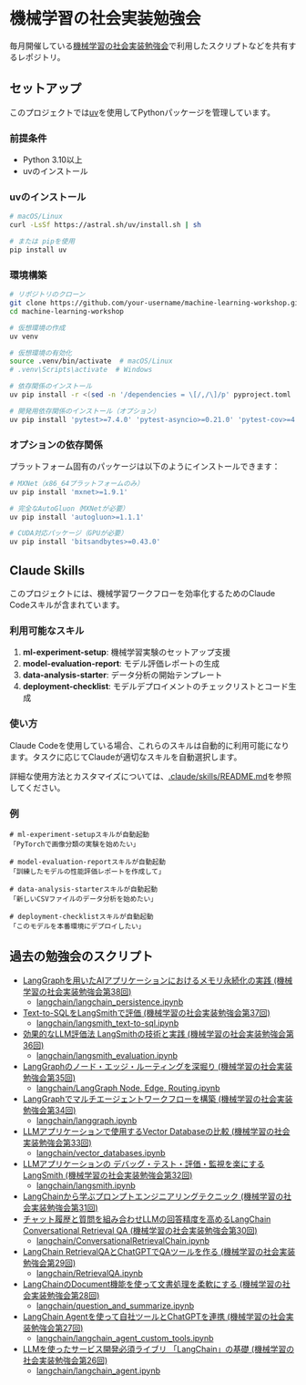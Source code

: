# 機械学習の社会実装勉強会
毎月開催している[機械学習の社会実装勉強会](https://machine-learning-workshop.connpass.com/)で利用したスクリプトなどを共有するレポジトリ。

## セットアップ

このプロジェクトでは[uv](https://github.com/astral-sh/uv)を使用してPythonパッケージを管理しています。

### 前提条件
- Python 3.10以上
- uvのインストール

### uvのインストール
```bash
# macOS/Linux
curl -LsSf https://astral.sh/uv/install.sh | sh

# または pipを使用
pip install uv
```

### 環境構築
```bash
# リポジトリのクローン
git clone https://github.com/your-username/machine-learning-workshop.git
cd machine-learning-workshop

# 仮想環境の作成
uv venv

# 仮想環境の有効化
source .venv/bin/activate  # macOS/Linux
# .venv\Scripts\activate  # Windows

# 依存関係のインストール
uv pip install -r <(sed -n '/dependencies = \[/,/\]/p' pyproject.toml | grep -E '^\s*"' | sed 's/.*"\(.*\)".*/\1/' | grep -v '^#')

# 開発用依存関係のインストール（オプション）
uv pip install 'pytest>=7.4.0' 'pytest-asyncio>=0.21.0' 'pytest-cov>=4.1.0' 'black>=24.0.0' 'ruff>=0.5.0' 'mypy>=1.5.0' 'isort>=5.12.0' 'pre-commit>=3.5.0'
```

### オプションの依存関係
プラットフォーム固有のパッケージは以下のようにインストールできます：
```bash
# MXNet（x86_64プラットフォームのみ）
uv pip install 'mxnet>=1.9.1'

# 完全なAutoGluon（MXNetが必要）
uv pip install 'autogluon>=1.1.1'

# CUDA対応パッケージ（GPUが必要）
uv pip install 'bitsandbytes>=0.43.0'
```

## Claude Skills

このプロジェクトには、機械学習ワークフローを効率化するためのClaude Codeスキルが含まれています。

### 利用可能なスキル

1. **ml-experiment-setup**: 機械学習実験のセットアップ支援
2. **model-evaluation-report**: モデル評価レポートの生成
3. **data-analysis-starter**: データ分析の開始テンプレート
4. **deployment-checklist**: モデルデプロイメントのチェックリストとコード生成

### 使い方

Claude Codeを使用している場合、これらのスキルは自動的に利用可能になります。タスクに応じてClaudeが適切なスキルを自動選択します。

詳細な使用方法とカスタマイズについては、[.claude/skills/README.md](.claude/skills/README.md)を参照してください。

### 例

```
# ml-experiment-setupスキルが自動起動
「PyTorchで画像分類の実験を始めたい」

# model-evaluation-reportスキルが自動起動
「訓練したモデルの性能評価レポートを作成して」

# data-analysis-starterスキルが自動起動
「新しいCSVファイルのデータ分析を始めたい」

# deployment-checklistスキルが自動起動
「このモデルを本番環境にデプロイしたい」
```

## 過去の勉強会のスクリプト
- [LangGraphを用いたAIアプリケーションにおけるメモリ永続化の実践 (機械学習の社会実装勉強会第38回)](https://speakerdeck.com/knishioka/langgraphwoyong-itaaiapurikesiyonniokerumemoriyong-sok-hua-noshi-jian)
    - [langchain/langchain_persistence.ipynb](langchain/langchain_persistence.ipynb)
- [Text-to-SQLをLangSmithで評価 (機械学習の社会実装勉強会第37回)](https://speakerdeck.com/knishioka/text-to-sqlwolangsmithdeping-jia)
    - [langchain/langsmith_text-to-sql.ipynb](langchain/langsmith_text-to-sql.ipynb)
- [効果的なLLM評価法 LangSmithの技術と実践 (機械学習の社会実装勉強会第36回)](https://speakerdeck.com/knishioka/xiao-guo-de-nallmping-jia-fa-langsmithnoji-shu-toshi-jian)
    - [langchain/langsmith_evaluation.ipynb](langchain/langsmith_evaluation.ipynb)
- [LangGraphのノード・エッジ・ルーティングを深堀り (機械学習の社会実装勉強会第35回)](https://speakerdeck.com/knishioka/langgraphnonodoetuziruteinguwoshen-ku-ri)
    - [langchain/LangGraph Node, Edge, Routing.ipynb](langchain/LangGraph%20Node,%20Edge,%20Routing.ipynb)
- [LangGraphでマルチエージェントワークフローを構築 (機械学習の社会実装勉強会第34回)](https://speakerdeck.com/knishioka/langgraphdemarutiezientowakuhurowogou-zhu)
    - [langchain/langgraph.ipynb](langchain/langgraph.ipynb)
- [LLMアプリケーションで使用するVector Databaseの比較 (機械学習の社会実装勉強会第33回)](https://speakerdeck.com/knishioka/llmapurikesiyondeshi-yong-suruvector-databasenobi-jiao)
    - [langchain/vector_databases.ipynb](langchain/vector_databases.ipynb)
- [LLMアプリケーションの デバッグ・テスト・評価・監視を楽にするLangSmith (機械学習の社会実装勉強会第32回)](https://speakerdeck.com/knishioka/llmapurikesiyonno-debatugutesutoping-jia-jian-shi-wole-nisurulangsmith)
    - [langchain/langsmith.ipynb](langchain/langsmith.ipynb)
- [LangChainから学ぶプロンプトエンジニアリングテクニック (機械学習の社会実装勉強会第31回)](https://speakerdeck.com/knishioka/langchainkaraxue-bupuronputoenziniaringutekunituku)
- [チャット履歴と質問を組み合わせLLMの回答精度を高めるLangChain Conversational Retrieval QA (機械学習の社会実装勉強会第30回)](https://speakerdeck.com/knishioka/tiyatutolu-li-tozhi-wen-wozu-mihe-wasellmnohui-da-jing-du-wogao-merulangchain-conversational-retrieval-qa)
    - [langchain/ConversationalRetrievalChain.ipynb](langchain/ConversationalRetrievalChain.ipynb)
- [LangChain RetrievalQAとChatGPTでQAツールを作る (機械学習の社会実装勉強会第29回)](https://speakerdeck.com/knishioka/langchain-retrievalqatochatgptdeqaturuwozuo-ru)
    - [langchain/RetrievalQA.ipynb](langchain/RetrievalQA.ipynb)
- [LangChainのDocument機能を使って文書処理を柔軟にする (機械学習の社会実装勉強会第28回)](https://speakerdeck.com/knishioka/langchainnodocumentji-neng-woshi-tutewen-shu-chu-li-worou-ruan-nisuru)
    - [langchain/question_and_summarize.ipynb](langchain/question_and_summarize.ipynb)
- [LangChain Agentを使って自社ツールとChatGPTを連携 (機械学習の社会実装勉強会第27回)](https://speakerdeck.com/knishioka/langchain-agentwoshi-tutezi-she-turutochatgptwolian-xi)
    - [langchain/langchain_agent_custom_tools.ipynb](langchain/langchain_agent_custom_tools.ipynb)
- [LLMを使ったサービス開発必須ライブリ 「LangChain」の基礎 (機械学習の社会実装勉強会第26回)](https://speakerdeck.com/knishioka/llmwoshi-tutasabisukai-fa-bi-xu-raiburi-langchain-noji-chu)
    - [langchain/langchain_agent.ipynb](langchain/langchain_agent.ipynb)

